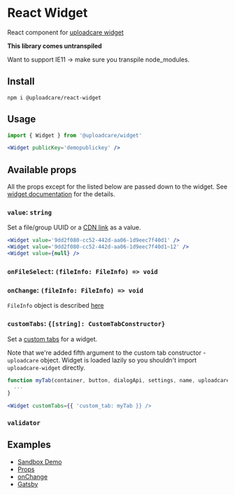 # React Widget

React component for [uploadcare widget](https://uploadcare.com/docs/file_uploads/widget/)

**This library comes untranspiled**

Want to support IE11 → make sure you transpile node_modules.

## Install

```
npm i @uploadcare/react-widget
```

## Usage

```jsx
import { Widget } from '@uploadcare/widget'

<Widget publicKey='demopublickey' />
```

## Available props

All the props except for the listed below are passed down to the widget. See [widget documentation](https://uploadcare.com/docs/file_uploads/widget/options/#options) for the details.

### `value`: `string`

Set a file/group UUID or a [CDN link](https://uploadcare.com/docs/delivery/) as a value.

```jsx
<Widget value='9dd2f080-cc52-442d-aa06-1d9eec7f40d1' />
<Widget value='9dd2f080-cc52-442d-aa06-1d9eec7f40d1~12' />
<Widget value={null} />
```

### `onFileSelect`: `(fileInfo: FileInfo) => void`
### `onChange`: `(fileInfo: FileInfo) => void`
  
`FileInfo` object is described [here](https://uploadcare.com/docs/api_reference/rest/accessing_files/#properties)
  
### `customTabs`: `{[string]: CustomTabConstructor}`

Set a [custom tabs](https://uploadcare.com/docs/api_reference/javascript/custom_tabs/) for a widget.

Note that we're added fifth argument to the custom tab constructor - `uploadcare` object. Widget is loaded lazily so you shouldn't import `uploadcare-widget` directly.

```jsx
function myTab(container, button, dialogApi, settings, name, uploadcare) {
  ...
}

<Widget customTabs={{ 'custom_tab: myTab }} />
```

### `validator`

## Examples

- [Sandbox Demo](https://codesandbox.io/s/uploadcarereact-widget-7xpqp)
- [Props](https://codesandbox.io/s/uploadcarereact-widget-props-example-oqk0v)
- [onChange](https://codesandbox.io/s/uploadcarereact-widget-onchange-example-o376j)
- [Gatsby](https://codesandbox.io/s/gatsby-starter-default-jr6nq)
